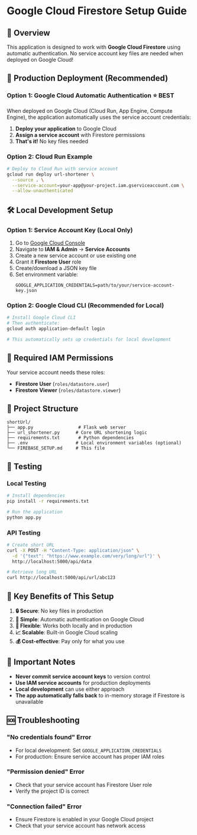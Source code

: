 # Google Cloud Firestore Setup Guide

## 🎯 **Overview**
This application is designed to work with **Google Cloud Firestore** using automatic authentication. No service account key files are needed when deployed on Google Cloud!

## 🚀 **Production Deployment (Recommended)**

### **Option 1: Google Cloud Automatic Authentication** ⭐ **BEST**
When deployed on Google Cloud (Cloud Run, App Engine, Compute Engine), the application automatically uses the service account credentials:

1. **Deploy your application** to Google Cloud
2. **Assign a service account** with Firestore permissions
3. **That's it!** No key files needed

### **Option 2: Cloud Run Example**
```bash
# Deploy to Cloud Run with service account
gcloud run deploy url-shortener \
  --source . \
  --service-account=your-app@your-project.iam.gserviceaccount.com \
  --allow-unauthenticated
```

## 🛠️ **Local Development Setup**

### **Option 1: Service Account Key (Local Only)**
1. Go to [Google Cloud Console](https://console.cloud.google.com/)
2. Navigate to **IAM & Admin** → **Service Accounts**
3. Create a new service account or use existing one
4. Grant it **Firestore User** role
5. Create/download a JSON key file
6. Set environment variable:
   ```env
   GOOGLE_APPLICATION_CREDENTIALS=path/to/your/service-account-key.json
   ```

### **Option 2: Google Cloud CLI (Recommended for Local)**
```bash
# Install Google Cloud CLI
# Then authenticate:
gcloud auth application-default login

# This automatically sets up credentials for local development
```

## 🔐 **Required IAM Permissions**

Your service account needs these roles:
- **Firestore User** (`roles/datastore.user`)
- **Firestore Viewer** (`roles/datastore.viewer`)

## 📁 **Project Structure**

```
shortUrl/
├── app.py                 # Flask web server
├── url_shortener.py      # Core URL shortening logic
├── requirements.txt       # Python dependencies
├── .env                  # Local environment variables (optional)
└── FIREBASE_SETUP.md     # This file
```

## 🧪 **Testing**

### **Local Testing**
```bash
# Install dependencies
pip install -r requirements.txt

# Run the application
python app.py
```

### **API Testing**
```bash
# Create short URL
curl -X POST -H "Content-Type: application/json" \
  -d '{"text": "https://www.example.com/very/long/url"}' \
  http://localhost:5000/api/data

# Retrieve long URL
curl http://localhost:5000/api/url/abc123
```

## 🌟 **Key Benefits of This Setup**

1. **🔒 Secure**: No key files in production
2. **🚀 Simple**: Automatic authentication on Google Cloud
3. **🔄 Flexible**: Works both locally and in production
4. **📈 Scalable**: Built-in Google Cloud scaling
5. **💰 Cost-effective**: Pay only for what you use

## 🚨 **Important Notes**

- **Never commit service account keys** to version control
- **Use IAM service accounts** for production deployments
- **Local development** can use either approach
- **The app automatically falls back** to in-memory storage if Firestore is unavailable

## 🆘 **Troubleshooting**

### **"No credentials found" Error**
- For local development: Set `GOOGLE_APPLICATION_CREDENTIALS`
- For production: Ensure service account has proper IAM roles

### **"Permission denied" Error**
- Check that your service account has Firestore User role
- Verify the project ID is correct

### **"Connection failed" Error**
- Ensure Firestore is enabled in your Google Cloud project
- Check that your service account has network access
